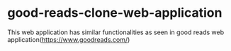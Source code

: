 # good-reads-clone-web-application
This web application has similar functionalities as seen in good reads web application(https://www.goodreads.com/)

